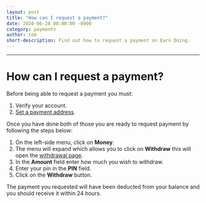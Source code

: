 ```yaml
---
layout: post
title: "How can I request a payment?"
date: 2020-06-28 00:00:00 -0000
category: payments
author: tom
short-description: Find out how to request a payment on Earn Doing.
---
```


-----

# How can I request a payment?

Before being able to request a payment you must:

1. Verify your account.
2. [Set a payment address](/account/set-paypal-address).

Once you have done both of those you are ready to request payment by following the steps below:

1. On the left-side menu, click on **Money**.
2. The menu will expand which allows you to click on **Withdraw** this will open the [withdrawal page](https://www.earndoing.com/user/cashout.aspx).
3. In the **Amount** field enter how much you wish to withdraw.
4. Enter your pin in the **PIN** field.
5. Click on the **Withdraw** button.

The payment you requested will have been deducted from your balance and you should receive it within 24 hours.